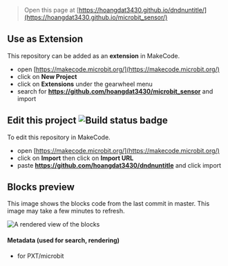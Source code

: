 
> Open this page at [https://hoangdat3430.github.io/dndnuntitle/](https://hoangdat3430.github.io/microbit_sensor/)

## Use as Extension

This repository can be added as an **extension** in MakeCode.

* open [https://makecode.microbit.org/](https://makecode.microbit.org/)
* click on **New Project**
* click on **Extensions** under the gearwheel menu
* search for **https://github.com/hoangdat3430/microbit_sensor** and import

## Edit this project ![Build status badge](https://github.com/hoangdat3430/microbit_sensor/workflows/MakeCode/badge.svg)

To edit this repository in MakeCode.

* open [https://makecode.microbit.org/](https://makecode.microbit.org/)
* click on **Import** then click on **Import URL**
* paste **https://github.com/hoangdat3430/dndnuntitle** and click import

## Blocks preview

This image shows the blocks code from the last commit in master.
This image may take a few minutes to refresh.

![A rendered view of the blocks](https://github.com/hoangdat3430/microbit_sensor/raw/master/.github/makecode/blocks.png)

#### Metadata (used for search, rendering)

* for PXT/microbit
<script src="https://makecode.com/gh-pages-embed.js"></script><script>makeCodeRender("{{ site.makecode.home_url }}", "{{ site.github.owner_name }}/{{ site.github.repository_name }}");</script>
